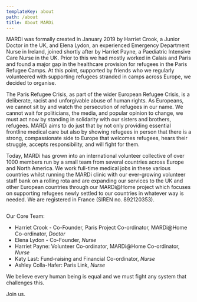 ```yaml
---
templateKey: about
path: /about
title: About MARDi
---
```

MARDi was formally created in January 2019 by Harriet Crook, a Junior Doctor in the UK, and Elena Lydon, an experienced Emergency Department Nurse in Ireland, joined shortly after by Harriet Payne, a Paediatric Intensive Care Nurse in the UK. Prior to this we had mostly worked in Calais and Paris and found a major gap in the healthcare provision for refugees in the Paris Refugee Camps. At this point, supported by friends who we regularly volunteered with supporting refugees stranded in camps across Europe, we decided to organise.

The Paris Refugee Crisis, as part of the wider European Refugee Crisis, is a deliberate, racist and unforgivable abuse of human rights. As Europeans, we cannot sit by and watch the persecution of refugees in our name. We cannot wait for politicians, the media, and popular opinion to change, we must act now by standing in solidarity with our sisters and brothers, refugees. MARDi aims to do just that by not only providing essential frontline medical care but also by showing refugees in person that there is a strong, compassionate side to Europe that welcomes refugees, hears their struggle, accepts responsibility, and will fight for them.

Today, MARDi has grown into an international volunteer collective of over 1000 members run by a small team from several countries across Europe and North America. We work full-time medical jobs in these various countries whilst running the MARDi clinic with our ever-growing volunteer staff bank on a rolling rota and are expanding our services to the UK and other European countries through our MARDi@Home project which focuses on supporting refugees newly settled to our countries in whatever way is needed. We are registered in France (SIREN no. 892120353).

![]()

Our Core Team:

* Harriet Crook - Co-Founder, Paris Project Co-ordinator, MARDi@Home Co-ordinator, *Doctor*
* Elena Lydon - Co-Founder, *Nurse*
* Harriet Payne: Volunteer Co-ordinator, MARDi@Home Co-ordinator, *Nurse*
* Katy Last: Fund-raising and Financial Co-ordinator, *Nurse*
* Ashley Colla-Hafer: Paris Link, *Nurse*

We believe every human being is equal and we must fight any system that challenges this.

Join us.